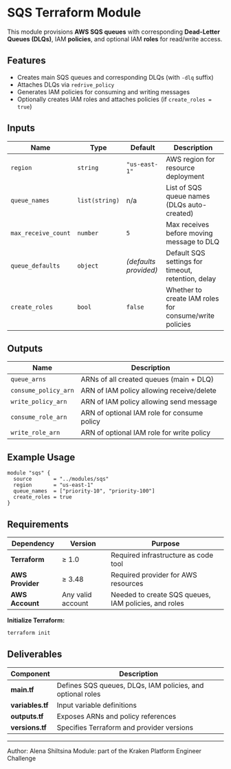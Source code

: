 # SQS Terraform Module

This module provisions **AWS SQS queues** with corresponding **Dead-Letter Queues (DLQs)**, IAM **policies**, and optional IAM **roles** for read/write access.


## Features
- Creates main SQS queues and corresponding DLQs (with `-dlq` suffix)
- Attaches DLQs via `redrive_policy`
- Generates IAM policies for consuming and writing messages
- Optionally creates IAM roles and attaches policies (if `create_roles = true`)


## Inputs

| Name | Type | Default | Description |
|------|------|----------|-------------|
| `region` | `string` | `"us-east-1"` | AWS region for resource deployment |
| `queue_names` | `list(string)` | n/a | List of SQS queue names (DLQs auto-created) |
| `max_receive_count` | `number` | `5` | Max receives before moving message to DLQ |
| `queue_defaults` | `object` | *(defaults provided)* | Default SQS settings for timeout, retention, delay |
| `create_roles` | `bool` | `false` | Whether to create IAM roles for consume/write policies |


## Outputs

| Name | Description |
|------|--------------|
| `queue_arns` | ARNs of all created queues (main + DLQ) |
| `consume_policy_arn` | ARN of IAM policy allowing receive/delete |
| `write_policy_arn` | ARN of IAM policy allowing send message |
| `consume_role_arn` | ARN of optional IAM role for consume policy |
| `write_role_arn` | ARN of optional IAM role for write policy |


## Example Usage

```hcl
module "sqs" {
  source       = "../modules/sqs"
  region       = "us-east-1"
  queue_names  = ["priority-10", "priority-100"]
  create_roles = true
}

```

## Requirements

| Dependency | Version | Purpose |
|-------------|----------|----------|
| **Terraform** | ≥ 1.0 | Required infrastructure as code tool |
| **AWS Provider** | ≥ 3.48 | Required provider for AWS resources |
| **AWS Account** | Any valid account | Needed to create SQS queues, IAM policies, and roles |

**Initialize Terraform:**
```bash
terraform init
```

## Deliverables

| Component | Description |
|------------|-------------|
| **main.tf** | Defines SQS queues, DLQs, IAM policies, and optional roles |
| **variables.tf** | Input variable definitions |
| **outputs.tf** | Exposes ARNs and policy references |
| **versions.tf** | Specifies Terraform and provider versions |

---

Author: Alena Shiltsina
Module: part of the Kraken Platform Engineer Challenge